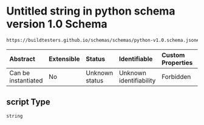 # Untitled string in python schema version 1.0 Schema

```txt
https://buildtesters.github.io/schemas/schemas/python-v1.0.schema.json#/properties/script
```



| Abstract            | Extensible | Status         | Identifiable            | Custom Properties | Additional Properties | Access Restrictions | Defined In                                                                        |
| :------------------ | :--------- | :------------- | :---------------------- | :---------------- | :-------------------- | :------------------ | :-------------------------------------------------------------------------------- |
| Can be instantiated | No         | Unknown status | Unknown identifiability | Forbidden         | Allowed               | none                | [python-v1.0.schema.json*](../out/python-v1.0.schema.json "open original schema") |

## script Type

`string`

